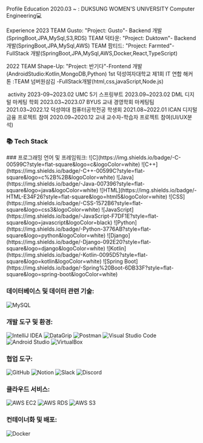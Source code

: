 Profile
Education
2020.03 ~ : DUKSUNG WOMEN'S UNIVERSITY Computer Engineering💻

Experience
2023
TEAM Gusto: "Project: Gusto"- Backend 개발(SpringBoot,JPA,MySql,S3,RDS)
TEAM 덕타운: "Project: Duktown"- Backend 개발(SpringBoot,JPA,MySql,AWS)
TEAM 팜티드: "Project: Farmted"- FullStack 개발(SpringBoot,JPA,MySql,AWS,Docker,React,TypeScript)

2022
TEAM Shape-Up: "Project: 반기다"-Frontend 개발(AndroidStudio:Kotlin,MongoDB,Python)
1st 덕성여자대학교 제1회 IT 연합 해커톤 :TEAM 넘버원삼김 -FullStack개발(html,css,javaScript,Node.js)


 activity
 2023-09~2023.02 UMC 5기 스프링부트
 2023.09~2023.02 DML 디지털 마케팅 학회
 2023.03~2023.07 BYUS 교내 경영학회 마케팅팀
 2021.03~2022.12 덕성여대 컴퓨터공학전공 학생회
 2021.08~2022.01 ICAN 디지털금융 프로젝트 참여
 2020.09~2020.12 교내 교수자-학습자 프로젝트 참여(UI/UX분석) 

 
<h3>📚 Tech Stack</h3>
### 프로그래밍 언어 및 프레임워크:
![C](https://img.shields.io/badge/-C-00599C?style=flat-square&logo=c&logoColor=white)
![C++](https://img.shields.io/badge/-C++-00599C?style=flat-square&logo=c%2B%2B&logoColor=white)
![Java](https://img.shields.io/badge/-Java-007396?style=flat-square&logo=java&logoColor=white)
![HTML](https://img.shields.io/badge/-HTML-E34F26?style=flat-square&logo=html5&logoColor=white)
![CSS](https://img.shields.io/badge/-CSS-1572B6?style=flat-square&logo=css3&logoColor=white)
![JavaScript](https://img.shields.io/badge/-JavaScript-F7DF1E?style=flat-square&logo=javascript&logoColor=black)
![Python](https://img.shields.io/badge/-Python-3776AB?style=flat-square&logo=python&logoColor=white)
![Django](https://img.shields.io/badge/-Django-092E20?style=flat-square&logo=django&logoColor=white)
![Kotlin](https://img.shields.io/badge/-Kotlin-0095D5?style=flat-square&logo=kotlin&logoColor=white)
![Spring Boot](https://img.shields.io/badge/-Spring%20Boot-6DB33F?style=flat-square&logo=spring-boot&logoColor=white)

### 데이터베이스 및 데이터 관련 기술:
![MySQL](https://img.shields.io/badge/-MySQL-4479A1?style=flat-square&logo=mysql&logoColor=white)

### 개발 도구 및 환경:
![IntelliJ IDEA](https://img.shields.io/badge/-IntelliJ%20IDEA-000000?style=flat-square&logo=intellij-idea&logoColor=white)
![DataGrip](https://img.shields.io/badge/-DataGrip-000000?style=flat-square&logo=datagrip&logoColor=white)
![Postman](https://img.shields.io/badge/-Postman-FF6C37?style=flat-square&logo=postman&logoColor=white)
![Visual Studio Code](https://img.shields.io/badge/-Visual%20Studio%20Code-007ACC?style=flat-square&logo=visual-studio-code&logoColor=white)
![Android Studio](https://img.shields.io/badge/-Android%20Studio-3DDC84?style=flat-square&logo=android-studio&logoColor=white)
![VirtualBox](https://img.shields.io/badge/-VirtualBox-183A61?style=flat-square&logo=virtualbox&logoColor=white)

### 협업 도구:
![GitHub](https://img.shields.io/badge/-GitHub-181717?style=flat-square&logo=github&logoColor=white)
![Notion](https://img.shields.io/badge/-Notion-000000?style=flat-square&logo=notion&logoColor=white)
![Slack](https://img.shields.io/badge/-Slack-4A154B?style=flat-square&logo=slack&logoColor=white)
![Discord](https://img.shields.io/badge/-Discord-5865F2?style=flat-square&logo=discord&logoColor=white)

### 클라우드 서비스:
![AWS EC2](https://img.shields.io/badge/-AWS%20EC2-232F3E?style=flat-square&logo=amazon-aws&logoColor=white)
![AWS RDS](https://img.shields.io/badge/-AWS%20RDS-232F3E?style=flat-square&logo=amazon-aws&logoColor=white)
![AWS S3](https://img.shields.io/badge/-AWS%20S3-232F3E?style=flat-square&logo=amazon-aws&logoColor=white)

### 컨테이너화 및 배포:
![Docker](https://img.shields.io/badge/-Docker-2496ED?style=flat-square&logo=docker&logoColor=white)
